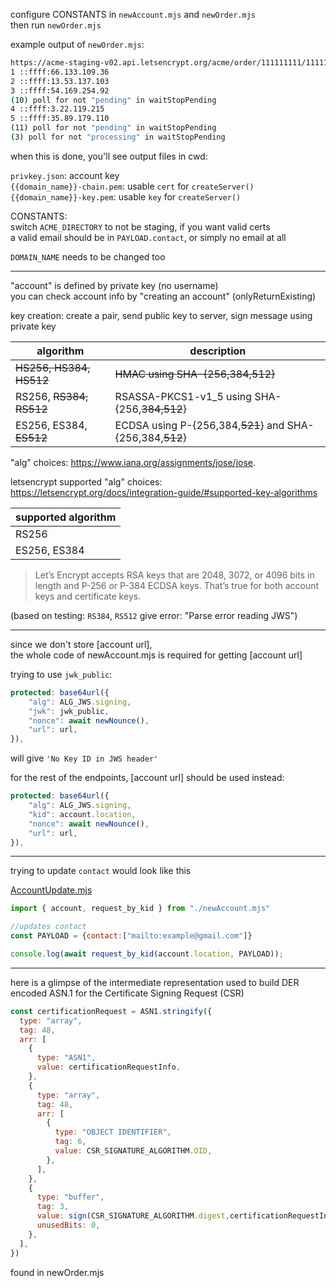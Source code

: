 configure CONSTANTS in `newAccount.mjs` and `newOrder.mjs`<br>
then run `newOrder.mjs`<br>

example output of `newOrder.mjs`:

```sh
https://acme-staging-v02.api.letsencrypt.org/acme/order/111111111/11111111111
1 ::ffff:66.133.109.36
2 ::ffff:13.53.137.103
3 ::ffff:54.169.254.92
(10) poll for not "pending" in waitStopPending
4 ::ffff:3.22.119.215
5 ::ffff:35.89.179.110
(11) poll for not "pending" in waitStopPending
(3) poll for not "processing" in waitStopPending
```

when this is done, you'll see output files in cwd:

`privkey.json`: account key<br>
`{{domain_name}}-chain.pem`: usable `cert` for `createServer()`<br>
`{{domain_name}}-key.pem`: usable `key` for `createServer()`<br>


CONSTANTS:<br>
switch `ACME_DIRECTORY` to not be staging, if you want valid certs<br>
a valid email should be in `PAYLOAD.contact`, or simply no email at all<br>

`DOMAIN_NAME` needs to be changed too<br>

___

"account" is defined by private key (no username)<br>
you can check account info by "creating an account" (onlyReturnExisting)<br>

key creation: create a pair, send public key to server, sign message using private key

| algorithm    | description |
| -------- | ------- |
| ~~HS256, HS384, HS512~~ | ~~HMAC using SHA-{256,384,512}~~                          |
| RS256, ~~RS384, RS512~~ | RSASSA-PKCS1-v1_5 using SHA-{256,~~384,512~~}             |
| ES256, ES384, ~~ES512~~ | ECDSA using P-{256,384,~~521~~} and SHA-{256,384,~~512~~} |

"alg" choices: https://www.iana.org/assignments/jose/jose.

letsencrypt supported "alg" choices: https://letsencrypt.org/docs/integration-guide/#supported-key-algorithms

| supported algorithm    |
| -------- |
| RS256 |
| ES256, ES384 |


> Let’s Encrypt accepts RSA keys that are 2048, 3072, or 4096 bits in length and P-256 or P-384 ECDSA keys. That’s true for both account keys and certificate keys.

(based on testing: `RS384`, `RS512` give error: "Parse error reading JWS")

___

since we don't store [account url],<br>
the whole code of newAccount.mjs is required for getting [account url]<br>

trying to use `jwk_public`:
```js
protected: base64url({
    "alg": ALG_JWS.signing,
    "jwk": jwk_public,
    "nonce": await newNounce(),
    "url": url,
}),
```
will give `'No Key ID in JWS header'`

for the rest of the endpoints, [account url] should be used instead:
```js
protected: base64url({
    "alg": ALG_JWS.signing,
    "kid": account.location,
    "nonce": await newNounce(),
    "url": url,
}),
```
___

trying to update `contact` would look like this

[AccountUpdate.mjs](./AccountUpdate.mjs)
```js
import { account, request_by_kid } from "./newAccount.mjs"

//updates contact
const PAYLOAD = {contact:["mailto:example@gmail.com"]}

console.log(await request_by_kid(account.location, PAYLOAD));
```

___

here is a glimpse of the intermediate representation used to build DER encoded ASN.1 for the Certificate Signing Request (CSR)
```js
const certificationRequest = ASN1.stringify({
  type: "array",
  tag: 48,
  arr: [
    {
      type: "ASN1",
      value: certificationRequestInfo,
    },
    {
      type: "array",
      tag: 48,
      arr: [
        {
          type: "OBJECT IDENTIFIER",
          tag: 6,
          value: CSR_SIGNATURE_ALGORITHM.OID,
        },
      ],
    },
    {
      type: "buffer",
      tag: 3,
      value: sign(CSR_SIGNATURE_ALGORITHM.digest,certificationRequestInfo,CSR_SIGNATURE_KEY_PAIR.privateKey),
      unusedBits: 0,
    },
  ],
})
```
found in newOrder.mjs